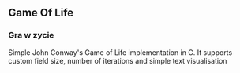 
## Game Of Life
### Gra w zycie

Simple John Conway's Game of Life implementation in C. It supports custom field size, number of iterations and simple text visualisation